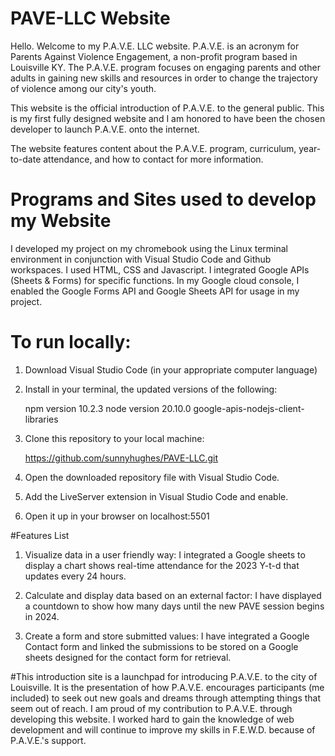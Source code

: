 
# PAVE-LLC Website
Hello. Welcome to my P.A.V.E. LLC website. P.A.V.E. is an acronym for Parents Against Violence Engagement, a non-profit program based in Louisville KY. The P.A.V.E. program focuses on engaging parents and other adults in gaining new skills and resources in order to change the trajectory of violence among our city's youth. 

This website is the official introduction of P.A.V.E. to the general public. This is my first fully designed website and I am honored to have been the chosen developer to launch P.A.V.E. onto the internet.

The website features content about the P.A.V.E. program, curriculum, year-to-date attendance, and how to contact for more information.

# Programs and Sites used to develop my Website
I developed my project on my chromebook using the Linux terminal environment in conjunction with Visual Studio Code and Github workspaces. I used HTML, CSS and Javascript. I integrated Google APIs (Sheets & Forms) for specific functions. In my Google cloud console, I enabled the Google Forms API and Google Sheets API for usage in my project.

# To run locally:

1. Download Visual Studio Code (in your appropriate computer language)

2. Install in your terminal, the updated versions of the following:<br>

      npm version 10.2.3
      node version 20.10.0
      google-apis-nodejs-client-libraries

3. Clone this repository to your local machine:

   https://github.com/sunnyhughes/PAVE-LLC.git

   
4. Open the downloaded repository file with Visual Studio Code.

5. Add the LiveServer extension in Visual Studio Code and enable.

6. Open it up in your browser on localhost:5501

#Features List

1. Visualize data in a user friendly way: I integrated a Google sheets to display a chart shows real-time attendance for the 2023 Y-t-d that updates every 24 hours.

2. Calculate and display data based on an external factor: I have displayed a countdown to show how many days until the new PAVE session begins in 2024.

3. Create a form and store submitted values: I have integrated a Google Contact form and linked the submissions to be stored on a Google sheets designed for the contact form for retrieval.

#This introduction site
is a launchpad for introducing P.A.V.E. to the city of Louisville. It is the presentation of how P.A.V.E. encourages participants (me included) to seek out new goals and dreams through attempting things that seem out of reach. I am proud of my contribution to P.A.V.E. through developing this website. I worked hard to gain the knowledge of web development and will continue to improve my skills in F.E.W.D. because of P.A.V.E.'s support. 
